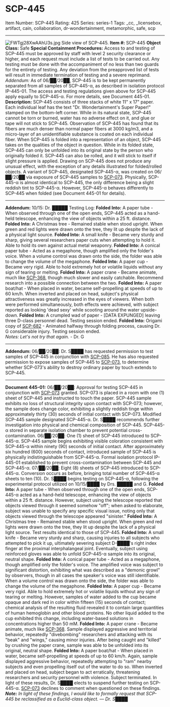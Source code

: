 # SCP-445
Item Number: SCP-445
Rating: 425
Series: series-1
Tags: _cc, _licensebox, artifact, cain, collaboration, dr-wondertainment, metamorphic, safe, scp

---

![FWTgj28XwAAhU3s.jpg](https://scp-wiki.wdfiles.com/local--files/scp-445/FWTgj28XwAAhU3s.jpg)
Side view of SCP-445.
**Item #:** SCP-445
**Object Class:** Safe
**Special Containment Procedures:** Access to and testing of SCP-445 must be approved by staff with level 2 security clearance or higher, and each request must include a list of tests to be carried out. Any testing must be done with the accompaniment of no less than two guards for the entirety of testing. Any deviation from the preapproved list of tests will result in immediate termination of testing and a severe reprimand.
_Addendum:_ As of 06/██/20██, SCP-445 is to be kept permanently separated from all samples of SCP-445-α, as described in isolation protocol IP-445-01. The access and testing regulations given above for SCP-445 apply equally to SCP-445-α. For more details, see Document 445-01.
**Description:** SCP-445 consists of three stacks of white 11" x 17" paper. Each individual leaf has the text "Dr. Wondertainment's Super Paper!" stamped on the bottom-left corner. While in its natural state, SCP-445 cannot be torn or burned, water has no adverse effect on it, and glue or tape will not stick to SCP-445. Observation of SCP-445 has found that its fibers are much denser than normal paper fibers at 3000 kg/m3, and a micro-layer of an unidentifiable substance is coated on each individual fiber.
When SCP-445 is folded into a representation of an object, SCP-445 takes on the qualities of the object in question. While in its folded state, SCP-445 can only be unfolded into its original state by the person who originally folded it. SCP-445 can also be rolled, and it will stick to itself if slight pressure is applied. Drawing on SCP-445 does not produce any unusual effect, with the exception of any details illustrated for folded/rolled objects.
A variant of SCP-445, designated SCP-445-α, was created on 06/██/20██ via exposure of SCP-445 samples to [SCP-073](/scp-073). Physically, SCP-445-α is almost identical to SCP-445, the only difference being a slight reddish tint to SCP-445-α. However, SCP-445-α behaves differently to SCP-445 when folded (see Document 445-01 for details).
* * *
**Addendum:** 10/15: Dr. █████ Testing Log:
**Folded Into:** A paper tube - When observed through one of the open ends, SCP-445 acted as a hand-held telescope, enhancing the view of objects within a 25 ft. distance.
**Folded Into:** A Christmas tree - Remained stable when stood upright. When green and red lights were drawn onto the tree, they lit up despite the lack of a physical light source.
**Folded Into:** A small knife - Became very sturdy and sharp, giving several researchers paper cuts when attempting to hold it. Able to hold its own against actual metal weaponry.
**Folded Into:** A conical paper tube - Acted as a megaphone, though amplified only the folder's voice. When a volume control was drawn onto the side, the folder was able to change the volume of the megaphone.
**Folded Into:** A paper cup - Became very rigid. Able to hold extremely hot or volatile liquids without any sign of tearing or melting.
**Folded Into:** A paper crane - Became animate, much like [SCP-368](/scp-368), though much slower and easily catchable. Recommend research into a possible connection between the two.
**Folded Into:** A paper boat/hat - When placed in water, became self-propelling at speeds of up to 60 km/h. When inverted and placed on head, subject's physical attractiveness was greatly increased in the eyes of viewers. When both were performed simultaneously, both effects were achieved, with subject reported as looking 'dead sexy' while scooting around the water upside-down.
**Folded Into:** A crumpled wad of paper - [DATA EXPUNGED] leaving three D-class personnel dead. Testing session ended.
**Folded Into:** Origami copy of [SCP-682](/scp-682) \- Animated halfway through folding process, causing Dr. G considerable injury. Testing session ended.  
_Notes: Let's not try that again._ \- Dr. G
* * *
**Addendum:** 06/██/20██: Dr. S████ has requested permission to test samples of SCP-445 in conjunction with [SCP-085](/scp-085). He has also requested permission to expose samples of SCP-445 to [SCP-073](/scp-073), to determine whether SCP-073's ability to destroy ordinary paper by touch extends to SCP-445.
* * *
**Document 445-01:**
06/██/20██: Approval for testing SCP-445 in conjunction with [SCP-073](/scp-073) granted. SCP-073 is placed in a room with one (1) sheet of SCP-445 and instructed to touch the paper. SCP-445 sample exhibits no loss of structural integrity upon contact with SCP-073; however, the sample does change color, exhibiting a slightly reddish tinge within approximately thirty (30) seconds of initial contact with SCP-073. Modified SCP-445 sample designated SCP-445-α. Dr. S████ recommends further investigation into physical and chemical composition of SCP-445. SCP-445-α stored in separate isolation chamber to prevent potential cross-contamination.
06/██/20██: One (1) sheet of SCP-445 introduced to SCP-445-α. SCP-445 sample begins exhibiting visible coloration consistent with SCP-445-α within ninety (90) seconds of initial contact. After approximately six hundred (600) seconds of contact, introduced sample of SCP-445 is physically indistinguishable from SCP-445-α. Formal isolation protocol IP-445-01 established to prevent cross-contamination between SCP-445 and SCP-445-α.
07/██/20██: Eight (8) sheets of SCP-445 introduced to SCP-445-α. Conversion occurs as before, bringing total number of SCP-445-α sheets to ten (10). Dr. S████ begins testing on SCP-445-α, following the experimental protocol utilized on 10/15/████ by Drs. █████ and G.
**Folded Into:** A paper tube - When observed through one of the open ends, SCP-445-α acted as a hand-held telescope, enhancing the view of objects within a 25 ft. distance. However, subject using the telescope reported that objects viewed through it seemed somehow "off"; when asked to elaborate, subject was unable to specify any specific visual issue, noting only that objects viewed through the telescope appeared "sinister."
**Folded Into:** A Christmas tree - Remained stable when stood upright. When green and red lights were drawn onto the tree, they lit up despite the lack of a physical light source. Test results identical to those of SCP-445.
**Folded Into:** A small knife - Became very sturdy and sharp, causing injuries to all subjects who attempted to pick it up, ultimately severing subject D-████'s right index finger at the proximal interphalangeal joint. Eventually, subject using reinforced gloves was able to unfold SCP-445-α sample into its original, neutral shape.
**Folded Into:** A conical paper tube - Acted as a megaphone, though amplified only the folder's voice. The amplified voice was subject to significant distortion, exhibiting what was described as a "demonic growl" by observers, though in all cases the speaker's voice was still identifiable. When a volume control was drawn onto the side, the folder was able to change the volume of the megaphone.
**Folded Into:** A paper cup - Became very rigid. Able to hold extremely hot or volatile liquids without any sign of tearing or melting. However, samples of water added to the cup became opaque and dark red in color within fifteen (15) seconds of contact; chemical analysis of the resulting fluid revealed it to contain large quantities of human hemoglobin and other blood proteins. No other liquid added to the cup exhibited this change, including water-based solutions in concentrations higher than 50 mM.
**Folded Into:** A paper crane - Became animate, much like [SCP-368](/scp-368). Sample displayed aggressive and territorial behavior, repeatedly "divebombing" researchers and attacking with its "beak" and "wings," causing minor injuries. After being caught and "killed" by crushing the paper crane, sample was able to be unfolded into its original, neutral shape.
**Folded Into:** A paper boat/hat - When placed in water, became self-propelling at speeds of up to 60 km/h. Again, sample displayed aggressive behavior, repeatedly attempting to "ram" nearby subjects and even propelling itself out of the water to do so. When inverted and placed on head, subject began to act erratically, threatening researchers and security personnel with violence. Subject terminated.
In light of these results, Dr. S████ elects to suspend further testing on SCP-445-α. [SCP-073](/scp-073) declines to comment when questioned on these findings.
_**Note:** In light of these findings, I would like to formally request that SCP-445 be reclassified as a Euclid-class object. — Dr. S████_